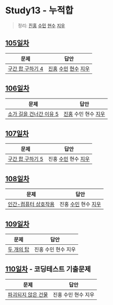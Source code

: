 # Study13 - 누적합
> 정리: [진홍](self_study/kjh.md) [수민](self_study/ysm.md) [현수](self_study/hhs.md) [지우](self_study/sjw.md)

## [105일차](Day105)

| 문제                 | 답안                |
| -------------------- | ------------------- |
| [구간 합 구하기 4](https://www.acmicpc.net/problem/11659) | [진홍](Day105/kjh.kt) [수민](Day105/ysmC.cpp) [현수](Day105/hhs.java) [지우](Day105/sjw.java) |

## [106일차](Day106)

| 문제                 | 답안                             |
| -------------------- |--------------------------------|
| [소가 길을 건너간 이유 5](https://www.acmicpc.net/problem/14465) | [진홍](Day106/kjh.kt) 수민 현수 [지우](Day106/sjw.java) |

## [107일차](Day107)

| 문제                 | 답안                             |
| -------------------- |--------------------------------|
| [구간 합 구하기 5](https://www.acmicpc.net/problem/11660) | 진홍 [수민](Day107/ysmC.cpp) 현수 [지우](Day107/sjw.java) |

## [108일차](Day108)

| 문제                 | 답안                                                |
| -------------------- |---------------------------------------------------|
| [인간-컴퓨터 상호작용](https://www.acmicpc.net/problem/16139) | 진홍 [수민](Day108/ysmC.cpp) 현수 [지우](Day108/sjw.java) |

## [109일차](Day109)

| 문제                 | 답안                |
| -------------------- | ------------------- |
| [두 개의 탑](https://www.acmicpc.net/problem/2118) | 진홍 수민 현수 지우 |

## [110일차](Day110) - 코딩테스트 기출문제

| 문제                 | 답안                |
| -------------------- | ------------------- |
| [파괴되지 않은 건물](https://school.programmers.co.kr/learn/courses/30/lessons/92344) | 진홍 수민 현수 지우 |
